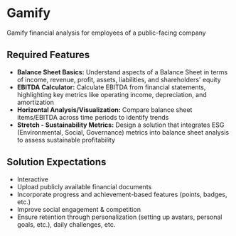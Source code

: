 # Gamify
Gamify financial analysis for employees of a public-facing company    

## Required Features    
- **Balance Sheet Basics:** Understand aspects of a Balance Sheet in terms of income, revenue, profit, assets, liabilities, and shareholders' equity
- **EBITDA Calculator:** Calculate EBITDA from financial statements, highlighting key metrics like operating income, depreciation, and amortization
- **Horizontal Analysis/Visualization:** Compare balance sheet items/EBITDA across time periods to identify trends
- **Stretch - Sustainability Metrics:** Design a solution that integrates ESG (Environmental, Social, Governance) metrics into balance sheet analysis to assess sustainable profitability

## Solution Expectations    
- Interactive    
- Upload publicly available financial documents    
- Incorporate progress and achievement-based features (points, badges, etc.)    
- Improve social engagement & competition    
- Ensure retention through personalization (setting up avatars, personal goals, etc.), daily challenges, etc.    
